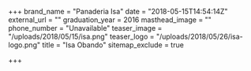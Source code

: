 +++
brand_name = "Panaderia Isa"
date = "2018-05-15T14:54:14Z"
external_url = ""
graduation_year = 2016
masthead_image = ""
phone_number = "Unavailable"
teaser_image = "/uploads/2018/05/15/isa.png"
teaser_logo = "/uploads/2018/05/26/isa-logo.png"
title = "Isa Obando"
sitemap_exclude = true

+++
